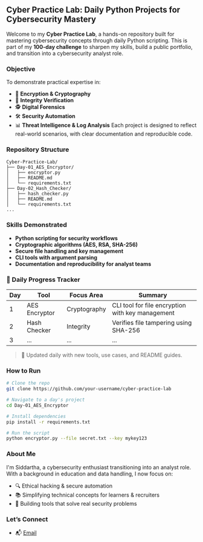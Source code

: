## Cyber Practice Lab: Daily Python Projects for Cybersecurity Mastery

Welcome to my **Cyber Practice Lab**, a hands-on repository built for mastering cybersecurity concepts through daily Python scripting. This is part of my **100-day challenge** to sharpen my skills, build a public portfolio, and transition into a cybersecurity analyst role.

### Objective

To demonstrate practical expertise in:
- 🔐 **Encryption & Cryptography**
- 🧪 **Integrity Verification**
- 🕵️ **Digital Forensics**
- 🛠️ **Security Automation**
- 📊 **Threat Intelligence & Log Analysis**
Each project is designed to reflect real-world scenarios, with clear documentation and reproducible code.

### Repository Structure

```
Cyber-Practice-Lab/
├── Day-01_AES_Encryptor/
│   ├── encryptor.py
│   ├── README.md
│   └── requirements.txt
├── Day-02_Hash_Checker/
│   ├── hash_checker.py
│   ├── README.md
│   └── requirements.txt
...
```

### Skills Demonstrated
- **Python scripting for security workflows**
- **Cryptographic algorithms (AES, RSA, SHA-256)**
- **Secure file handling and key management**
- **CLI tools with argument parsing**
- **Documentation and reproducibility for analyst teams**

### 📅 Daily Progress Tracker
| Day | Tool | Focus Area | Summary |
|-----|------|------------|---------|
| 1   | AES Encryptor | Cryptography | CLI tool for file encryption with key management |
| 2   | Hash Checker | Integrity | Verifies file tampering using SHA-256 |
| 3   | ... | ... | ... |
> 🧭 Updated daily with new tools, use cases, and README guides.

### How to Run
```bash
# Clone the repo
git clone https://github.com/your-username/cyber-practice-lab

# Navigate to a day's project
cd Day-01_AES_Encryptor

# Install dependencies
pip install -r requirements.txt

# Run the script
python encryptor.py --file secret.txt --key mykey123
```

### About Me
I'm Siddartha, a cybersecurity enthusiast transitioning into an analyst role. With a background in education and data handling, I now focus on:
- 🔍 Ethical hacking & secure automation
- 📚 Simplifying technical concepts for learners & recruiters
- 🧪 Building tools that solve real security problems

### Let’s Connect
- 📬 [Email](mailto:your-email@example.com)
